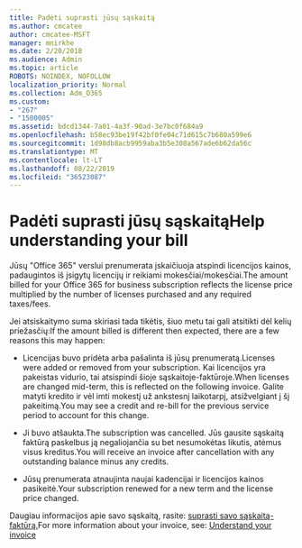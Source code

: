```yaml
---
title: Padėti suprasti jūsų sąskaitą
ms.author: cmcatee
author: cmcatee-MSFT
manager: mnirkhe
ms.date: 2/20/2018
ms.audience: Admin
ms.topic: article
ROBOTS: NOINDEX, NOFOLLOW
localization_priority: Normal
ms.collection: Adm_O365
ms.custom:
- "267"
- "1500005"
ms.assetid: bdcd1344-7a01-4a3f-90ad-3e7bc0f684a9
ms.openlocfilehash: b58ec93be19f42bf0fe04c71d615c7b680a599e6
ms.sourcegitcommit: 1d98db8acb9959aba3b5e308a567ade6b62da56c
ms.translationtype: MT
ms.contentlocale: lt-LT
ms.lasthandoff: 08/22/2019
ms.locfileid: "36523087"
---
```

# <a name="help-understanding-your-bill"></a><span data-ttu-id="1769c-102">Padėti suprasti jūsų sąskaitą</span><span class="sxs-lookup"><span data-stu-id="1769c-102">Help understanding your bill</span></span>

<span data-ttu-id="1769c-103">Jūsų "Office 365" verslui prenumerata įskaičiuoja atspindi licencijos kainos, padaugintos iš įsigytų licencijų ir reikiami mokesčiai/mokesčiai.</span><span class="sxs-lookup"><span data-stu-id="1769c-103">The amount billed for your Office 365 for business subscription reflects the license price multiplied by the number of licenses purchased and any required taxes/fees.</span></span>
  
<span data-ttu-id="1769c-104">Jei atsiskaitymo suma skiriasi tada tikėtis, šiuo metu tai gali atsitikti dėl kelių priežasčių:</span><span class="sxs-lookup"><span data-stu-id="1769c-104">If the amount billed is different then expected, there are a few reasons this may happen:</span></span>
  
- <span data-ttu-id="1769c-105">Licencijas buvo pridėta arba pašalinta iš jūsų prenumeratą.</span><span class="sxs-lookup"><span data-stu-id="1769c-105">Licenses were added or removed from your subscription.</span></span> <span data-ttu-id="1769c-106">Kai licencijos yra pakeistas vidurio, tai atsispindi šioje sąskaitoje-faktūroje.</span><span class="sxs-lookup"><span data-stu-id="1769c-106">When licenses are changed mid-term, this is reflected on the following invoice.</span></span> <span data-ttu-id="1769c-107">Galite matyti kredito ir vėl imti mokestį už ankstesnį laikotarpį, atsižvelgiant į šį pakeitimą.</span><span class="sxs-lookup"><span data-stu-id="1769c-107">You may see a credit and re-bill for the previous service period to account for this change.</span></span>

- <span data-ttu-id="1769c-108">Ji buvo atšaukta.</span><span class="sxs-lookup"><span data-stu-id="1769c-108">The subscription was cancelled.</span></span> <span data-ttu-id="1769c-109">Jūs gausite sąskaitą faktūrą paskelbus ją negaliojančia su bet nesumokėtas likutis, atėmus visus kreditus.</span><span class="sxs-lookup"><span data-stu-id="1769c-109">You will receive an invoice after cancellation with any outstanding balance minus any credits.</span></span>

- <span data-ttu-id="1769c-110">Jūsų prenumerata atnaujinta naujai kadencijai ir licencijos kainos pasikeitė.</span><span class="sxs-lookup"><span data-stu-id="1769c-110">Your subscription renewed for a new term and the license price changed.</span></span>

<span data-ttu-id="1769c-111">Daugiau informacijos apie savo sąskaitą, rasite: [suprasti savo sąskaitą-faktūrą.](https://docs.microsoft.com/office365/admin/subscriptions-and-billing/understand-your-invoice)</span><span class="sxs-lookup"><span data-stu-id="1769c-111">For more information about your invoice, see: [Understand your invoice](https://docs.microsoft.com/office365/admin/subscriptions-and-billing/understand-your-invoice)</span></span>